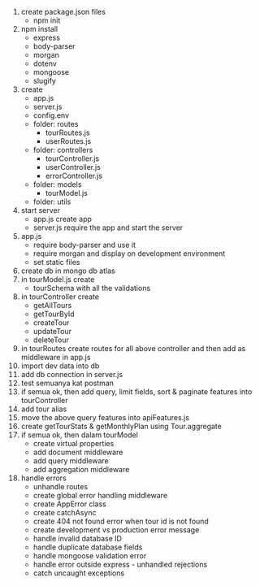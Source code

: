1. create package.json files
	- npm init
2. npm install
	- express
	- body-parser
	- morgan
	- dotenv
	- mongoose
	- slugify
3. create
	- app.js
	- server.js
	- config.env
	- folder: routes
		- tourRoutes.js
		- userRoutes.js
	- folder: controllers
		- tourController.js
		- userController.js
		- errorController.js
	- folder: models
		- tourModel.js
	- folder: utils
4. start server
	- app.js create app
	- server.js require the app and start the server
5. app.js
	- require body-parser and use it
	- require morgan and display on development environment
	- set static files
6. create db in mongo db atlas
7. in tourModel.js create 
	- tourSchema with all the validations
8. in tourController create
	- getAllTours
	- getTourById
	- createTour
	- updateTour
	- deleteTour
9. in tourRoutes create routes for all above controller and then add as middleware in app.js
10. import dev data into db
11. add db connection in server.js
12. test semuanya kat postman
13. if semua ok, then add query, limit fields, sort & paginate features into tourController
14. add tour alias
15. move the above query features into apiFeatures.js
16. create getTourStats & getMonthlyPlan using Tour.aggregate
17. if semua ok, then dalam tourModel
	- create virtual properties
	- add document middleware
	- add query middleware
	- add aggregation middleware
18. handle errors
	- unhandle routes
	- create global error handling middleware
	- create AppError class
	- create catchAsync
	- create 404 not found error when tour id is not found
	- create development vs production error message
	- handle invalid database ID
	- handle duplicate database fields
	- handle mongoose validation error
	- handle error outside express - unhandled rejections
	- catch uncaught exceptions



	
